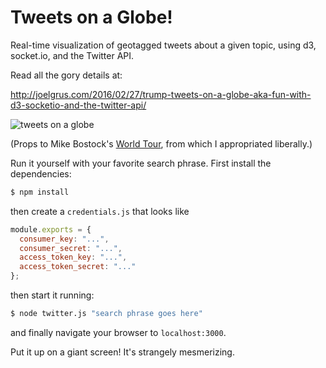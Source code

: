 # Tweets on a Globe!

Real-time visualization of geotagged tweets about a given topic, using d3, socket.io, and the Twitter API.

Read all the gory details at:

http://joelgrus.com/2016/02/27/trump-tweets-on-a-globe-aka-fun-with-d3-socketio-and-the-twitter-api/

![tweets on a globe](https://raw.githubusercontent.com/joelgrus/twitter-globe/master/globe.gif)

(Props to Mike Bostock's <a href = "http://bl.ocks.org/mbostock/4183330">World Tour</a>,
 from which I appropriated liberally.)

Run it yourself with your favorite search phrase. First install the dependencies:

```bash
$ npm install
```

then create a `credentials.js` that looks like

```js
module.exports = {
  consumer_key: "...",
  consumer_secret: "...",
  access_token_key: "...",
  access_token_secret: "..."
};
```

then start it running:

```bash
$ node twitter.js "search phrase goes here"
```

and finally navigate your browser to `localhost:3000`.

Put it up on a giant screen! It's strangely mesmerizing.

